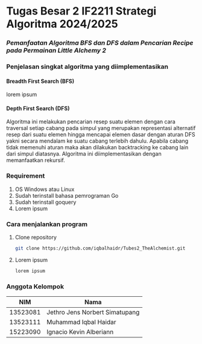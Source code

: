 # Tugas Besar 2 IF2211 Strategi Algoritma 2024/2025

### *Pemanfaatan Algoritma BFS dan DFS dalam Pencarian Recipe pada Permainan Little Alchemy 2*

### Penjelasan singkat algoritma yang diimplementasikan
#### Breadth First Search (BFS)

lorem ipsum

#### Depth First Search (DFS)
Algoritma ini melakukan pencarian resep suatu elemen dengan cara traversal setiap cabang pada simpul yang merupakan representasi alternatif resep dari suatu 
elemen hingga mencapai elemen dasar dengan aturan DFS yakni secara mendalam ke suatu cabang terlebih dahulu.
Apabila cabang tidak memenuhi aturan maka akan dilakukan backtracking ke cabang lain dari simpul
diatasnya. Algoritma ini diimplementasikan dengan memanfaatkan rekursif.


### Requirement
1. OS Windows atau Linux
2. Sudah terinstall bahasa pemrograman Go
3. Sudah terinstall goquery
4. Lorem ipsum

### Cara menjalankan program
1. Clone repository
   ```sh
   git clone https://github.com/iqbalhaidr/Tubes2_TheAlchemist.git
   ```
2. Lorem ipsum
   ```sh
   lorem ipsum
   ```

### Anggota Kelompok
| NIM      | Nama                            |
| -------- | ------------------------------- |
| 13523081 | Jethro Jens Norbert Simatupang  |
| 13523111 | Muhammad Iqbal Haidar           |
| 15223090 | Ignacio Kevin Alberiann         |
